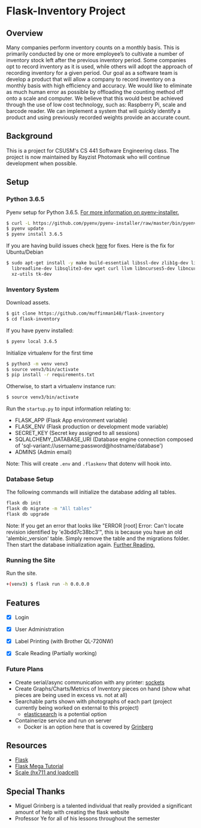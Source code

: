 # Flask-Inventory Project
## Overview
Many companies perform inventory counts on a monthly basis. This is primarily conducted by one or more employee’s to cultivate a number of inventory stock left after the previous inventory period. Some companies opt to record inventory as it is used, while others will adopt the approach of recording inventory for a given period. Our goal as a software team is develop a product that will allow a company to record inventory on a monthly basis with high efficiency and accuracy. We would like to eliminate as much human error as possible by offloading the counting method off onto a scale and computer. We believe that this would best be achieved through the use of low cost technology, such as: Raspberry Pi, scale and barcode reader. We can implement a system that will quickly identify a product and using previously recorded weights provide an accurate count. 

## Background
This is a project for CSUSM's CS 441 Software Engineering class. The project is now maintained by Rayzist Photomask who will continue development when possible.

## Setup

### Python 3.6.5
Pyenv setup for Python 3.6.5. [For more information on pyenv-installer.](https://github.com/pyenv/pyenv-installer)
```sh
$ curl -L https://github.com/pyenv/pyenv-installer/raw/master/bin/pyenv-installer | bash
$ pyenv update
$ pyenv install 3.6.5
```

If you are having build issues check [here](https://github.com/pyenv/pyenv/wiki/common-build-problems) for fixes. Here is the fix for Ubuntu/Debian
```sh
$ sudo apt-get install -y make build-essential libssl-dev zlib1g-dev libbz2-dev \
  libreadline-dev libsqlite3-dev wget curl llvm libncurses5-dev libncursesw5-dev \
  xz-utils tk-dev
```

### Inventory System

Download assets.
```sh
$ git clone https://github.com/muffinman148/flask-inventory
$ cd flask-inventory
```

If you have pyenv installed:
```sh
$ pyenv local 3.6.5
```

Initialize virtualenv for the first time
```sh
$ python3 -m venv venv3
$ source venv3/bin/activate 
$ pip install -r requirements.txt
```

Otherwise, to start a virtualenv instance run:
```sh
$ source venv3/bin/activate
```

Run the ``startup.py`` to input information relating to:
* FLASK_APP (Flask App environment variable)
* FLASK_ENV (Flask production or development mode variable)
* SECRET_KEY (Secret key assigned to all sessions)
* SQLALCHEMY_DATABASE_URI (Database engine connection composed of 'sql-variant://username:password@hostname/database')
* ADMINS (Admin email)

Note: This will create ``.env`` and ``.flaskenv`` that dotenv will hook into.

### Database Setup

The following commands will initialize the database adding all tables.
```sh
flask db init
flask db migrate -m "All tables"
flask db upgrade
```
Note: If you get an error that looks like "ERROR [root] Error: Can't locate revision identified by 'e3bdd7c38bc3'", this is because you have an old 'alembic_version' table. Simply remove the table and the migrations folder. Then start the database initialization again. [Further Reading.](https://stackoverflow.com/questions/32311366/alembic-util-command-error-cant-find-identifier)

### Running the Site

Run the site.
```sh
+(venv3) $ flask run -h 0.0.0.0
```

## Features
- [X] Login
- [X] User Administration
- [X] Label Printing (with Brother QL-720NW)
- [X] Scale Reading (Partially working)


### Future Plans
* Create serial/async communication with any printer: [sockets](https://blog.miguelgrinberg.com/post/easy-websockets-with-flask-and-gevent/page/8)
* Create Graphs/Charts/Metrics of Inventory pieces on hand (show what pieces are being used in excess vs. not at all)
* Searchable parts shown with photographs of each part (project currently being worked on external to this project)
    * [elasticsearch](https://blog.miguelgrinberg.com/post/the-flask-mega-tutorial-part-xvi-full-text-search) is a potential option
* Containerize service and run on server
    * Docker is an option here that is covered by [Grinberg](https://blog.miguelgrinberg.com/post/the-flask-mega-tutorial-part-xix-deployment-on-docker-containers)

## Resources
* [Flask](http://flask.pocoo.org/)
* [Flask Mega Tutorial](https://blog.miguelgrinberg.com/post/the-flask-mega-tutorial-part-i-hello-world)
* [Scale (hx711 and loadcell)](https://github.com/tatobari/hx711py)

## Special Thanks
* Miguel Grinberg is a talented individual that really provided a significant amount of help with creating the flask website
* Professor Ye for all of his lessons throughout the semester
